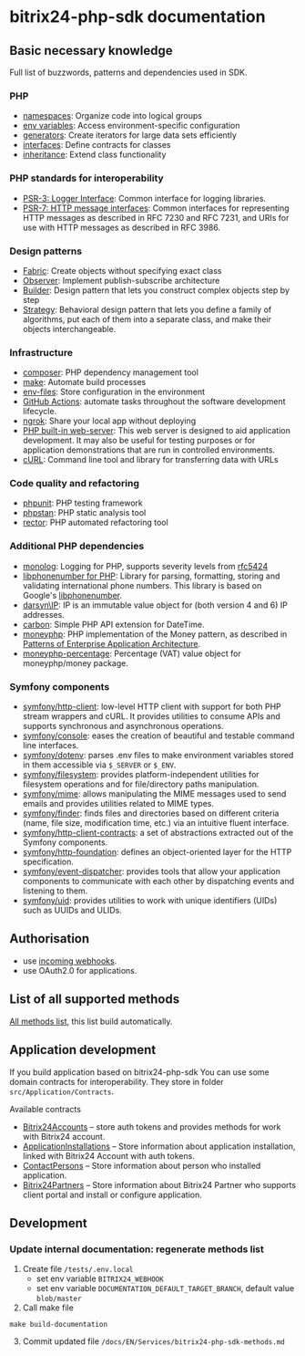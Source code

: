bitrix24-php-sdk documentation
=============================================
## Basic necessary knowledge
Full list of buzzwords, patterns and dependencies used in SDK.

### PHP

- [namespaces](https://www.php.net/manual/en/language.namespaces.php): Organize code into logical groups
- [env variables](https://www.php.net/manual/en/reserved.variables.environment.php): Access environment-specific configuration
- [generators](https://www.php.net/manual/en/language.generators.php): Create iterators for large data sets efficiently
- [interfaces](https://www.php.net/manual/en/language.oop5.interfaces.php): Define contracts for classes
- [inheritance](https://www.php.net/manual/en/language.oop5.inheritance.php): Extend class functionality

### PHP standards for interoperability
- [PSR-3: Logger Interface](https://www.php-fig.org/psr/psr-3/): Common interface for logging libraries.
- [PSR-7: HTTP message interfaces](https://www.php-fig.org/psr/psr-7/): Common interfaces for representing HTTP messages as described in RFC 7230 and RFC 7231, and URIs for use with HTTP messages as described in RFC 3986.


### Design patterns
- [Fabric](https://refactoring.guru/design-patterns/factory-method): Create objects without specifying exact class
- [Observer](https://refactoring.guru/design-patterns/observer): Implement publish-subscribe architecture
- [Builder](https://refactoring.guru/design-patterns/builder): Design pattern that lets you construct complex objects step by step
- [Strategy](https://refactoring.guru/design-patterns/strategy): Behavioral design pattern that lets you define a family of algorithms, put each of them into a separate class, and make their objects interchangeable.

### Infrastructure
- [composer](https://getcomposer.org/doc/): PHP dependency management tool
- [make](https://www.gnu.org/software/make/manual/make.html): Automate build processes
- [env-files](https://12factor.net/config): Store configuration in the environment
- [GitHub Actions](https://docs.github.com/en/actions): automate tasks throughout the software development lifecycle.
- [ngrok](https://ngrok.com/use-cases/developer-preview): Share your local app without deploying
- [PHP built-in web-server](https://www.php.net/manual/en/features.commandline.webserver.php): This web server is designed to aid application development. It may also be useful for testing purposes or for application demonstrations that are run in controlled environments.
- [cURL](https://curl.se/docs/tutorial.html): Command line tool and library for transferring data with URLs

### Code quality and refactoring
- [phpunit](https://phpunit.de/documentation.html): PHP testing framework
- [phpstan](https://phpstan.org/user-guide/getting-started): PHP static analysis tool
- [rector](https://getrector.org/documentation): PHP automated refactoring tool

### Additional PHP dependencies
- [monolog](https://github.com/Seldaek/monolog): Logging for PHP, supports severity levels from [rfc5424](https://datatracker.ietf.org/doc/html/rfc5424)
- [libphonenumber for PHP](https://github.com/giggsey/libphonenumber-for-php): Library for parsing, formatting, storing and validating international phone numbers. This library is based on Google's [libphonenumber](https://github.com/google/libphonenumber).
- [darsyn\IP](https://github.com/darsyn/ip): IP is an immutable value object for (both version 4 and 6) IP addresses.
- [carbon](https://github.com/briannesbitt/carbon): Simple PHP API extension for DateTime.
- [moneyphp](https://github.com/moneyphp/money): PHP implementation of the Money pattern, as described in [Patterns of Enterprise Application Architecture](https://martinfowler.com/books/eaa.html).
- [moneyphp-percentage](https://github.com/mesilov/moneyphp-percentage): Percentage (VAT) value object for moneyphp/money package.

### Symfony components
- [symfony/http-client](https://symfony.com/doc/current/http_client.html): low-level HTTP client with support for both PHP stream wrappers and cURL. It provides utilities to consume APIs and supports synchronous and asynchronous operations.
- [symfony/console](https://symfony.com/doc/current/components/console.html): eases the creation of beautiful and testable command line interfaces.
- [symfony/dotenv](https://github.com/symfony/dotenv): parses .env files to make environment variables stored in them accessible via `$_SERVER` or `$_ENV`.
- [symfony/filesystem](https://symfony.com/doc/current/components/filesystem.html): provides platform-independent utilities for filesystem operations and for file/directory paths manipulation. 
- [symfony/mime](https://symfony.com/doc/current/components/mime.html): allows manipulating the MIME messages used to send emails and provides utilities related to MIME types.
- [symfony/finder](https://symfony.com/doc/current/components/finder.html): finds files and directories based on different criteria (name, file size, modification time, etc.) via an intuitive fluent interface.
- [symfony/http-client-contracts](https://github.com/symfony/http-client-contracts): a set of abstractions extracted out of the Symfony components.
- [symfony/http-foundation](https://symfony.com/doc/current/components/http_foundation.html): defines an object-oriented layer for the HTTP specification.
- [symfony/event-dispatcher](https://symfony.com/doc/current/components/event_dispatcher.html): provides tools that allow your application components to communicate with each other by dispatching events and listening to them.
- [symfony/uid](https://symfony.com/doc/current/components/uid.html): provides utilities to work with unique identifiers (UIDs) such as UUIDs and ULIDs.

## Authorisation

- use [incoming webhooks](Core/Auth/auth.md).
- use OAuth2.0 for applications.

## List of all supported methods

[All methods list](Services/bitrix24-php-sdk-methods.md), this list build automatically.

## Application development

If you build application based on bitrix24-php-sdk You can use some domain contracts for interoperability.
They store in folder `src/Application/Contracts`.

Available contracts

- [Bitrix24Accounts](/src/Application/Contracts/Bitrix24Accounts/Docs/Bitrix24Accounts.md) – store auth tokens and
  provides methods for work with Bitrix24 account.
- [ApplicationInstallations](/src/Application/Contracts/ApplicationInstallations/Docs/ApplicationInstallations.md) –
  Store information about application installation, linked with Bitrix24 Account with auth tokens.
- [ContactPersons](/src/Application/Contracts/ContactPersons/Docs/ContactPersons.md) – Store information about person
  who installed application.
- [Bitrix24Partners](/src/Application/Contracts/Bitrix24Partners/Docs/Bitrix24Partners.md) – Store information about
  Bitrix24 Partner who supports client portal and install or configure application.

## Development

### Update internal documentation: regenerate methods list

1. Create file `/tests/.env.local`
    - set env variable `BITRIX24_WEBHOOK`
    - set env variable `DOCUMENTATION_DEFAULT_TARGET_BRANCH`, default value `blob/master`
2. Call make file

```shell
make build-documentation
```

3. Commit updated file `/docs/EN/Services/bitrix24-php-sdk-methods.md`
